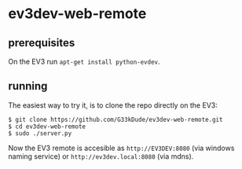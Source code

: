 # ev3dev-web-remote

## prerequisites

On the EV3 run `apt-get install python-evdev`.

## running

The easiest way to try it, is to clone the repo directly on the EV3:

```
$ git clone https://github.com/G33kDude/ev3dev-web-remote.git
$ cd ev3dev-web-remote
$ sudo ./server.py
```

Now the EV3 remote is accesible as `http://EV3DEV:8080` (via windows naming
service) or `http://ev3dev.local:8080` (via mdns).

